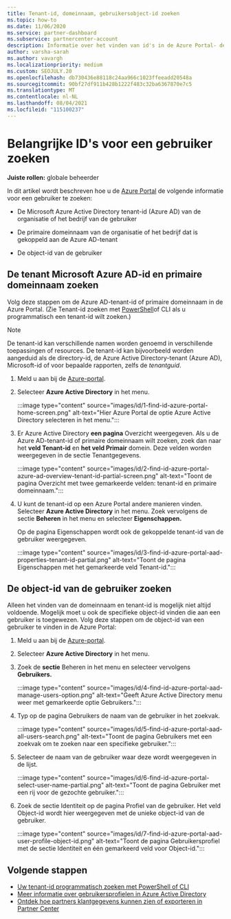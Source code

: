 ```yaml
---
title: Tenant-id, domeinnaam, gebruikersobject-id zoeken
ms.topic: how-to
ms.date: 11/06/2020
ms.service: partner-dashboard
ms.subservice: partnercenter-account
description: Informatie over het vinden van id's in de Azure Portal- de Azure AD-tenant-id, domeinnaam of specifieke gebruikersobject-id van een organisatie. Sommige taken hebben deze informatie nodig.
author: varsha-sarah
ms.author: vavargh
ms.localizationpriority: medium
ms.custom: SEOJULY.20
ms.openlocfilehash: db730436e88118c24aa966c1023ffeeadd20548a
ms.sourcegitcommit: 90bf27df911b428b1222f483c32ba6367870e7c5
ms.translationtype: MT
ms.contentlocale: nl-NL
ms.lasthandoff: 08/04/2021
ms.locfileid: "115100237"
---
```

# <a name="locate-important-ids-for-a-user"></a>Belangrijke ID's voor een gebruiker zoeken

**Juiste rollen:** globale beheerder

In dit artikel wordt beschreven hoe u de [Azure Portal](https://portal.azure.com/) de volgende informatie voor een gebruiker te zoeken:

- De Microsoft Azure Active Directory tenant-id (Azure AD) van de organisatie of het bedrijf van de gebruiker

- De primaire domeinnaam van de organisatie of het bedrijf dat is gekoppeld aan de Azure AD-tenant

- De object-id van de gebruiker

## <a name="find-the-microsoft-azure-ad-tenant-id-and-primary-domain-name"></a>De tenant Microsoft Azure AD-id en primaire domeinnaam zoeken

Volg deze stappen om de Azure AD-tenant-id of primaire domeinnaam in de Azure Portal. (Zie Tenant-id zoeken met [PowerShell](/azure/active-directory/fundamentals/active-directory-how-to-find-tenant#find-tenant-id-with-powershell)of CLI als u programmatisch een tenant-id wilt zoeken.)

> [!NOTE]
> De tenant-id kan verschillende namen worden genoemd in verschillende toepassingen of resources. De tenant-id kan bijvoorbeeld worden aangeduid als de directory-id, de Azure Active Directory-tenant (Azure AD), Microsoft-id of voor bepaalde rapporten, zelfs de *tenantguid*.

1. Meld u aan bij de [Azure-portal](https://portal.azure.com/).

2. Selecteer **Azure Active Directory** in het menu.

   :::image type="content" source="images/id/1-find-id-azure-portal-home-screen.png" alt-text="Hier Azure Portal de optie Azure Active Directory selecteren in het menu.":::

3. Er Azure Active Directory **een pagina** Overzicht weergegeven. Als u de Azure AD-tenant-id of primaire domeinnaam wilt zoeken, zoek dan naar het **veld Tenant-id** en **het veld Primair** domein. Deze velden worden weergegeven in de sectie Tenantgegevens.

   :::image type="content" source="images/id/2-find-id-azure-portal-azure-ad-overview-tenant-id-partial-screen.png" alt-text="Toont de pagina Overzicht met twee gemarkeerde velden: tenant-id en primaire domeinnaam.":::

4. U kunt de tenant-id op een Azure Portal andere manieren vinden. Selecteer **Azure Active Directory** in het menu. Zoek vervolgens de sectie **Beheren** in het menu en selecteer **Eigenschappen.**

   Op de pagina Eigenschappen wordt ook de gekoppelde tenant-id van de gebruiker weergegeven.

   :::image type="content" source="images/id/3-find-id-azure-portal-aad-properties-tenant-id-partial.png" alt-text="Toont de pagina Eigenschappen met het gemarkeerde veld Tenant-id.":::

## <a name="find-the-user-object-id"></a>De object-id van de gebruiker zoeken

Alleen het vinden van de domeinnaam en tenant-id is mogelijk niet altijd voldoende. Mogelijk moet u ook de specifieke object-id vinden die aan een gebruiker is toegewezen. Volg deze stappen om de object-id van een gebruiker te vinden in de Azure Portal:

1. Meld u aan bij de [Azure-portal](https://portal.azure.com/).

2. Selecteer **Azure Active Directory** in het menu.

3. Zoek de **sectie** Beheren in het menu en selecteer vervolgens **Gebruikers.**

      :::image type="content" source="images/id/4-find-id-azure-portal-aad-manage-users-option.png" alt-text="Geeft Azure Active Directory menu weer met gemarkeerde optie Gebruikers.":::

4. Typ op de pagina Gebruikers de naam van de gebruiker in het zoekvak.

      :::image type="content" source="images/id/5-find-id-azure-portal-aad-all-users-search.png" alt-text="Toont de pagina Gebruikers met een zoekvak om te zoeken naar een specifieke gebruiker.":::

5. Selecteer de naam van de gebruiker waar deze wordt weergegeven in de lijst.  

      :::image type="content" source="images/id/6-find-id-azure-portal-select-user-name-partial.png" alt-text="Toont de pagina Gebruiker met een rij voor de gezochte gebruiker.":::

6. Zoek de sectie Identiteit op de pagina Profiel van de gebruiker. Het veld Object-id wordt hier weergegeven met de unieke object-id van de gebruiker.

      :::image type="content" source="images/id/7-find-id-azure-portal-aad-user-profile-object-id.png" alt-text="Toont de pagina Gebruikersprofiel met de sectie Identiteit en één gemarkeerd veld voor Object-id.":::

## <a name="next-steps"></a>Volgende stappen

- [Uw tenant-id programmatisch zoeken met PowerShell of CLI](/azure/active-directory/fundamentals/active-directory-how-to-find-tenant)
- [Meer informatie over gebruikersprofielen in Azure Active Directory](/azure/active-directory/fundamentals/active-directory-users-profile-azure-portal)
- [Ontdek hoe partners klantgegevens kunnen zien of exporteren in Partner Center](see-your-customer-list.md)

